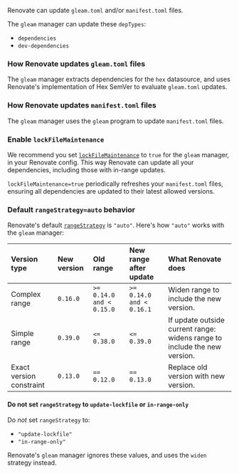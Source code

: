 Renovate can update `gleam.toml` and/or `manifest.toml` files.

The `gleam` manager can update these `depTypes`:

- `dependencies`
- `dev-dependencies`

### How Renovate updates `gleam.toml` files

The `gleam` manager extracts dependencies for the `hex` datasource, and uses Renovate's implementation of Hex SemVer to evaluate `gleam.toml` updates.

### How Renovate updates `manifest.toml` files

The `gleam` manager uses the `gleam` program to update `manifest.toml` files.

### Enable `lockFileMaintenance`

We recommend you set [`lockFileMaintenance`](../../../configuration-options.md#lockfilemaintenance) to `true` for the `gleam` manager, in your Renovate config.
This way Renovate can update all your dependencies, including those with in-range updates.

`lockFileMaintenance=true` periodically refreshes your `manifest.toml` files, ensuring all dependencies are updated to their latest allowed versions.

### Default `rangeStrategy=auto` behavior

Renovate's default [`rangeStrategy`](../../../configuration-options.md#rangestrategy) is `"auto"`.
Here's how `"auto"` works with the `gleam` manager:

| Version type             | New version | Old range                | New range after update   | What Renovate does                                                        |
| :----------------------- | :---------- | :----------------------- | :----------------------- | :------------------------------------------------------------------------ |
| Complex range            | `0.16.0`    | `>= 0.14.0 and < 0.15.0` | `>= 0.14.0 and < 0.16.1` | Widen range to include the new version.                                   |
| Simple range             | `0.39.0`    | `<= 0.38.0`              | `<= 0.39.0`              | If update outside current range: widens range to include the new version. |
| Exact version constraint | `0.13.0`    | `== 0.12.0`              | `== 0.13.0`              | Replace old version with new version.                                     |

#### Do not set `rangeStrategy` to `update-lockfile` or `in-range-only`

Do _not_ set `rangeStrategy` to:

- `"update-lockfile"`
- `"in-range-only"`

Renovate's `gleam` manager ignores these values, and uses the `widen` strategy instead.
